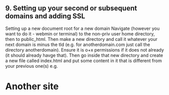 ## 9. Setting up your second or subsequent domains and adding SSL
Setting up a new document root for a new domain
Navigate (however you want to do it - webmin or terminal) to the non-priv user home directory, then to public_html. Then make a new directory and call it whatever your next domain is minus the tld (e.g. for anotherdomain.com just call the directory anotherdomain). Ensure it is o+x permissions if it does not already (it should already havge that). Then go inside that new directory and create a new file called index.html and put some content in it that is different from your previous one(s) e.g. <h1>Another site</h1>
